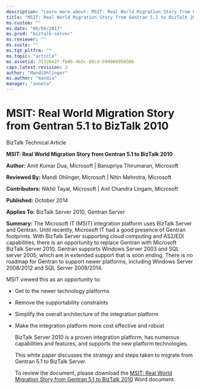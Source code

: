 ```yaml
---
description: "Learn more about: MSIT: Real World Migration Story from Gentran 5.1 to BizTalk 2010"
title: "MSIT: Real World Migration Story from Gentran 5.1 to BizTalk 2010 | Microsoft Docs"
ms.custom: ""
ms.date: "06/08/2017"
ms.prod: "biztalk-server"
ms.reviewer: ""
ms.suite: ""
ms.tgt_pltfrm: ""
ms.topic: "article"
ms.assetid: 31326e2f-fb86-4b2c-88cd-b9406695038b
caps.latest.revision: 2
author: "MandiOhlinger"
ms.author: "mandia"
manager: "anneta"
---
```

# MSIT: Real World Migration Story from Gentran 5.1 to BizTalk 2010
BizTalk Technical Article

 **MSIT: Real World Migration Story from Gentran 5.1 to BizTalk 2010**

 **Author:** Amit Kumar Dua, Microsoft  &#124;  Banupriya Thirumaran, Microsoft

 **Reviewed By:** Mandi Ohlinger, Microsoft  &#124;  Nitin Mehrotra, Microsoft

 **Contributors:** Nikhil Tayal, Microsoft  &#124;  Anil Chandra Lingam, Microsoft

 **Published:** October 2014

 **Applies To:** BizTalk Server 2010, Gentran Server

 **Summary:** The Microsoft IT (MSIT) integration platform uses BizTalk Server and Gentran. Until recently, Microsoft IT had a good presence of Gentran footprints. With BizTalk Server supporting cloud computing and AS2/EDI capabilities, there is an opportunity to replace Gentran with Microsoft BizTalk Server 2010.  Gentran supports Windows Server 2003 and SQL server 2005; which are in extended support that is soon ending. There is no roadmap for Gentran to support newer platforms, including Windows Server 2008/2012 and SQL Server 2008/2014.

 MSIT viewed this as an opportunity to:

- Get to the newer technology platforms

- Remove the supportability constraints

- Simplify the overall architecture of the integration platform

- Make the integration platform more cost effective and robust

  BizTalk Server 2010 is a proven integration platform, has numerous capabilities and features, and supports the new platform technologies.

  This white paper discusses the strategy and steps taken to migrate from Gentran 5.1 to BizTalk Server.

  To review the document, please download the [MSIT: Real World Migration Story from Gentran 5.1 to BizTalk 2010](https://download.microsoft.com/download/6/D/E/6DEE8EE9-0F26-4991-8FE5-B0E5239C0980/Real%20World%20Migration%20Story%20from%20Gentran%20to%20BizTalk.docx) Word document.
